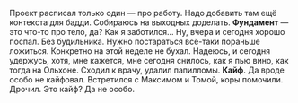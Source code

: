 Проект расписал только один — про работу. Надо добавить там ещё контекста для бадди. Собираюсь на выходных доделать.
**Фундамент** — это что-то про тело, да? Как я заботился… Ну, вчера и сегодня хорошо поспал. Без будильника. Нужно постараться всё-таки пораньше ложиться. Конкретно на этой неделе не бухал. Надеюсь, и сегодня удержусь, хотя, мне кажется, мне сегодня снилось, как я пью вино, как тогда на Ольхоне. Сходил к врачу, удалил папилломы.
**Кайф**. Да вроде особо не кайфовал. Встретился с Максимом и Томой, коры помочили. Дрочил. Это кайф? Да не особо.